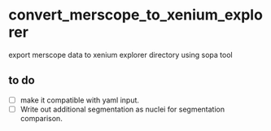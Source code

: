 # convert_merscope_to_xenium_explorer
export merscope data to xenium explorer directory using sopa tool

## to do
- [ ] make it compatible with yaml input.
- [ ] Write out additional segmentation as nuclei for segmentation comparison.
